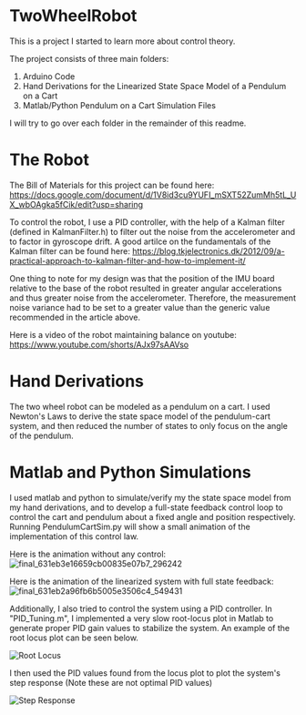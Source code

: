 # TwoWheelRobot

This is a project I started to learn more about control theory. 

The project consists of three main folders:
1) Arduino Code
2) Hand Derivations for the Linearized State Space Model of a Pendulum on a Cart
3) Matlab/Python Pendulum on a Cart Simulation Files

I will try to go over each folder in the remainder of this readme.

# The Robot

The Bill of Materials for this project can be found here: https://docs.google.com/document/d/1V8id3cu9YUFI_mSXT52ZumMh5tL_UX_wbOAgka5fCik/edit?usp=sharing

To control the robot, I use a PID controller, with the help of a Kalman filter (defined in KalmanFilter.h) to filter out the noise from the accelerometer and to factor in gyroscope drift. A good artilce on the fundamentals of the Kalman filter can be found here: https://blog.tkjelectronics.dk/2012/09/a-practical-approach-to-kalman-filter-and-how-to-implement-it/

One thing to note for my design was that the position of the IMU board relative to the base of the robot resulted in greater angular accelerations and thus greater noise from the accelerometer. Therefore, the measurement noise variance had to be set to a greater value than the generic value recommended in the article above. 

Here is a video of the robot maintaining balance on youtube: https://www.youtube.com/shorts/AJx97sAAVso

# Hand Derivations

The two wheel robot can be modeled as a pendulum on a cart. I used Newton's Laws to derive the state space model of the pendulum-cart system, and then reduced the number of states to only focus on the angle of the pendulum.

# Matlab and Python Simulations

I used matlab and python to simulate/verify my the state space model from my hand derivations, and to develop a full-state feedback control loop to control the cart and pendulum about a fixed angle and position respectively. Running PendulumCartSim.py will show a small animation of the implementation of this control law.

Here is the animation without any control:
![final_631eb3e16659cb00835e07b7_296242](https://user-images.githubusercontent.com/56266904/189573809-808b3170-8c6b-4a50-8f01-f93935982ef1.gif)

Here is the animation of the linearized system with full state feedback:
![final_631eb2a96fb6b5005e3506c4_549431](https://user-images.githubusercontent.com/56266904/189573871-6fa7416a-b05d-4d48-8bf4-04387191e27d.gif)

Additionally, I also tried to control the system using a PID controller. In "PID_Tuning.m", I implemented a very slow root-locus plot in Matlab to generate proper PID gain values to stabilize the system. An example of the root locus plot can be seen below.

![Root Locus](https://user-images.githubusercontent.com/56266904/189548647-d0ea9e37-3c35-4ff8-b398-48a559acb3de.PNG)

I then used the PID values found from the locus plot to plot the system's step response (Note these are not optimal PID values)

![Step Response](https://user-images.githubusercontent.com/56266904/189548765-66a3a7c9-077d-4b21-a014-2f3554d6f8e2.PNG)



